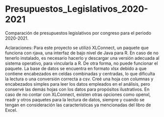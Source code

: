 # Presupuestos_Legislativos_2020-2021 
 Comparación de presupuestos legislativos por congreso para el periodo 2020-2021.
 
 Aclaraciones:
Para este proyecto se utilizó XLConnect, un paquete que funciona con rjava, una interfaz de bajo nivel de Java para R. En caso de no tenerlo instalado, es necesario hacerlo y descargar una versión adecuada al sistema operativo, para vincularla a R. De otra forma, no puede funcionar el paquete.
La base de datos se encuentra en formato xlsx debido a que contiene encabezados en celdas combinadas y centradas, lo que dificulta la lectura o una conversión correcta a csv. Creé una hoja con columnas y encabezados simples para leer los datos empleados en el análisis, pero conservé las demás hojas con los datos para propósitos ilustrativos.
En caso de no contar con XLConnect, existen otras opciones como openxl, readr y otros paquetes para la lectura de datos, siempre y cuando se tengan en consideración las características ya mencionadas del libro de Excel.
